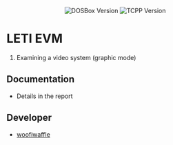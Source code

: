 <p align = "center">
  <img src = "https://img.shields.io/badge/DOSBox-0.74.3-blue?style=plastic" alt = "DOSBox Version">
  <img src = "https://img.shields.io/badge/TurboC%2B%2B-1.01-blue?style=plastic" alt = "TCPP Version">
</p>

# LETI EVM

1. Examining a video system (graphic mode)

## Documentation 

*  Details in the report

## Developer

*  [woofiwaffle](https://github.com/woofiwaffle)
